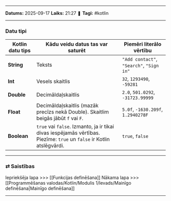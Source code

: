 ___

**Datums:** 2025-09-17
**Laiks:** 21:27
❚ **Tagi:** #kotlin 

---
### Datu tipi

| Kotlin datu tips | Kādu veidu datus tas var saturēt                                                                                      | Piemēri literālo vērtību                 |
| ---------------- | --------------------------------------------------------------------------------------------------------------------- | ---------------------------------------- |
| **String**       | Teksts                                                                                                                | `"Add contact"`, `"Search"`, `"Sign in"` |
| **Int**          | Vesels skaitlis                                                                                                       | `32`, `1293490`, `-59281`                |
| **Double**       | Decimāldaļskaitlis                                                                                                    | `2.0`, `501.0292`, `-31723.99999`        |
| **Float**        | Decimāldaļskaitlis (mazāk precīzs nekā Double). Skaitlim beigās jābūt `f` vai `F`.                                    | `5.0f`, `-1630.209f`, `1.2940278F`       |
| **Boolean**      | `true` vai `false`. Izmanto, ja ir tikai divas iespējamās vērtības. Piezīme: `true` un `false` ir Kotlin atslēgvārdi. | `true`, `false`                          |

---
### ⇄ Saistības

Iepriekšēja lapa >>> [[Funkcijas definēšana]]
Nākama lapa >>> [[Programmēšanas valodas/Kotlin/Modulis 1/Ievads/Mainīgo definēšana|Mainīgo definēšana]]

---